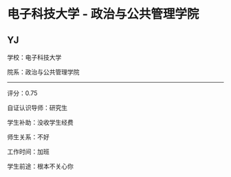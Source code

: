 # 电子科技大学 - 政治与公共管理学院

## YJ

学校：电子科技大学

院系：政治与公共管理学院

* * *

评分：0.75

自证认识导师：研究生

学生补助：没收学生经费

师生关系：不好

工作时间：加班

学生前途：根本不关心你